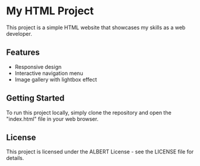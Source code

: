# My HTML Project

This project is a simple HTML website that showcases my skills as a web developer.

## Features

- Responsive design
- Interactive navigation menu
- Image gallery with lightbox effect

## Getting Started

To run this project locally, simply clone the repository and open the "index.html" file in your web browser.


## License

This project is licensed under the ALBERT License - see the LICENSE file for details.
